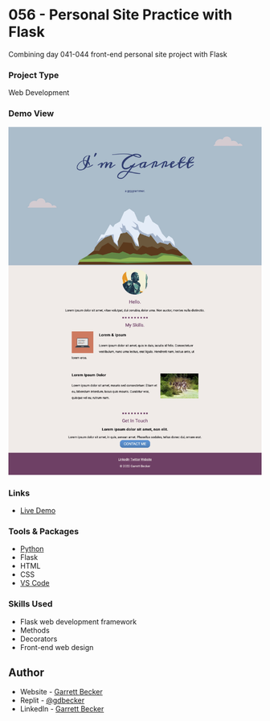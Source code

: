 # 056 - Personal Site Practice with Flask

Combining day 041-044 front-end personal site project with Flask

### Project Type

Web Development

### Demo View

![](./056-personal-site-practice-with-flask.jpg)

### Links

- [Live Demo](https://replit.com/@gdbecker/056-Personal-Site-Practice-with-Flask)

### Tools & Packages

- [Python](https://www.python.org)
- Flask
- HTML
- CSS
- [VS Code](https://code.visualstudio.com)

### Skills Used

- Flask web development framework
- Methods
- Decorators
- Front-end web design

## Author

- Website - [Garrett Becker]()
- Replit - [@gdbecker](https://replit.com/@gdbecker)
- LinkedIn - [Garrett Becker](https://www.linkedin.com/in/garrett-becker-923b4a106/)